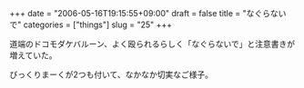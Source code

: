 +++
date = "2006-05-16T19:15:55+09:00"
draft = false
title = "なぐらないで"
categories = ["things"]
slug = "25"
+++

道端のドコモダケバルーン、よく殴られるらしく「なぐらないで」と注意書きが増えていた。

びっくりまーくが2つも付いて、なかなか切実なご様子。
